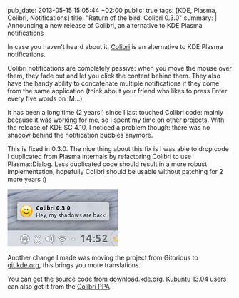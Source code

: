 pub_date: 2013-05-15 15:05:44 +02:00
public: true
tags: [KDE, Plasma, Colibri, Notifications]
title: "Return of the bird, Colibri 0.3.0"
summary: |
    Announcing a new release of Colibri, an alternative to KDE Plasma notifications

In case you haven't heard about it, [Colibri](/projects/colibri) is an
alternative to KDE Plasma notifications.

Colibri notifications are completely passive: when you move the mouse over them,
they fade out and let you click the content behind them. They also have the
handy ability to concatenate multiple notifications if they come from the same
application (think about your friend who likes to press Enter every five words
on IM...)

It has been a long time (2 years!) since I last touched Colibri code: mainly
because it was working for me, so I spent my time on other projects. With the
release of KDE SC 4.10, I noticed a problem though: there was no shadow behind
the notification bubbles anymore.

This is fixed in 0.3.0. The nice thing about this fix is I was able to drop code
I duplicated from Plasma internals by refactoring Colibri to use Plasma::Dialog.
Less duplicated code should result in a more robust implementation, hopefully
Colibri should be usable without patching for 2 more years :)

![Colibri says hello](screenshot.png)

Another change I made was moving the project from Gitorious to
[git.kde.org][git], this brings you more translations.

You can get the source code from [download.kde.org][src]. Kubuntu 13.04 users
can also get it from the [Colibri PPA][ppa].

[git]: https://projects.kde.org/projects/playground/base/colibri
[src]: http://download.kde.org/stable/colibri/colibri-0.3.0.tar.bz2.mirrorlist
[ppa]: https://launchpad.net/~agateau/+archive/colibri/+packages
